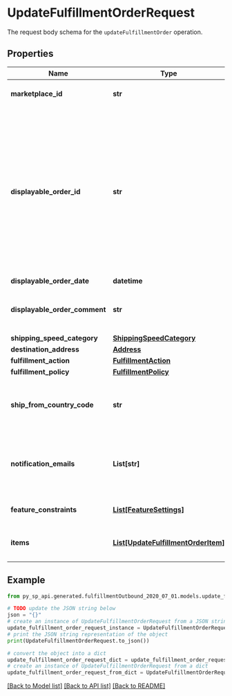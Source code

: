 # UpdateFulfillmentOrderRequest

The request body schema for the `updateFulfillmentOrder` operation.

## Properties

Name | Type | Description | Notes
------------ | ------------- | ------------- | -------------
**marketplace_id** | **str** | The marketplace the fulfillment order is placed against. | [optional] 
**displayable_order_id** | **str** | A fulfillment order identifier that the seller creates. This value displays as the order identifier in recipient-facing materials such as the outbound shipment packing slip. The value of &#x60;DisplayableOrderId&#x60; should match the order identifier that the seller provides to the recipient. The seller can use the &#x60;SellerFulfillmentOrderId&#x60; for this value or they can specify an alternate value if they want the recipient to reference an alternate order identifier. | [optional] 
**displayable_order_date** | **datetime** | Date timestamp | [optional] 
**displayable_order_comment** | **str** | Order-specific text that appears in recipient-facing materials such as the outbound shipment packing slip. | [optional] 
**shipping_speed_category** | [**ShippingSpeedCategory**](ShippingSpeedCategory.md) |  | [optional] 
**destination_address** | [**Address**](Address.md) |  | [optional] 
**fulfillment_action** | [**FulfillmentAction**](FulfillmentAction.md) |  | [optional] 
**fulfillment_policy** | [**FulfillmentPolicy**](FulfillmentPolicy.md) |  | [optional] 
**ship_from_country_code** | **str** | The two-character country code for the country from which the fulfillment order ships. Must be in ISO 3166-1 alpha-2 format. | [optional] 
**notification_emails** | **List[str]** | A list of email addresses that the seller provides that are used by Amazon to send ship-complete notifications to recipients on behalf of the seller. | [optional] 
**feature_constraints** | [**List[FeatureSettings]**](FeatureSettings.md) | A list of features and their fulfillment policies to apply to the order. | [optional] 
**items** | [**List[UpdateFulfillmentOrderItem]**](UpdateFulfillmentOrderItem.md) | An array of fulfillment order item information for updating a fulfillment order. | [optional] 

## Example

```python
from py_sp_api.generated.fulfillmentOutbound_2020_07_01.models.update_fulfillment_order_request import UpdateFulfillmentOrderRequest

# TODO update the JSON string below
json = "{}"
# create an instance of UpdateFulfillmentOrderRequest from a JSON string
update_fulfillment_order_request_instance = UpdateFulfillmentOrderRequest.from_json(json)
# print the JSON string representation of the object
print(UpdateFulfillmentOrderRequest.to_json())

# convert the object into a dict
update_fulfillment_order_request_dict = update_fulfillment_order_request_instance.to_dict()
# create an instance of UpdateFulfillmentOrderRequest from a dict
update_fulfillment_order_request_from_dict = UpdateFulfillmentOrderRequest.from_dict(update_fulfillment_order_request_dict)
```
[[Back to Model list]](../README.md#documentation-for-models) [[Back to API list]](../README.md#documentation-for-api-endpoints) [[Back to README]](../README.md)


